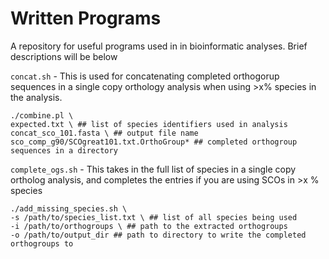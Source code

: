 # Written Programs  
A repository for useful programs used in in bioinformatic analyses. Brief descriptions will be below

`concat.sh` - This is used for concatenating completed orthogorup sequences in a single copy orthology analysis when using >x% species in the analysis. 
```
./combine.pl \
expected.txt \ ## list of species identifiers used in analysis
concat_sco_101.fasta \ ## output file name
sco_comp_g90/SCOgreat101.txt.OrthoGroup* ## completed orthogroup sequences in a directory
```
`complete_ogs.sh` - This takes in the full list of species in a single copy ortholog analysis, and completes the entries if you are using SCOs in >x % species
```
./add_missing_species.sh \
-s /path/to/species_list.txt \ ## list of all species being used
-i /path/to/orthogroups \ ## path to the extracted orthogroups 
-o /path/to/output_dir ## path to directory to write the completed orthogroups to 
```
